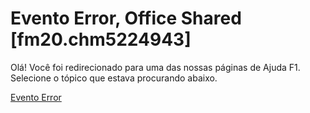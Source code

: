 
# Evento Error, Office Shared [fm20.chm5224943]

Olá! Você foi redirecionado para uma das nossas páginas de Ajuda F1. Selecione o tópico que estava procurando abaixo.

[Evento Error](http://msdn.microsoft.com/library/12901147-8a12-b94b-0aa9-6cd9fe43b2e8%28Office.15%29.aspx)
